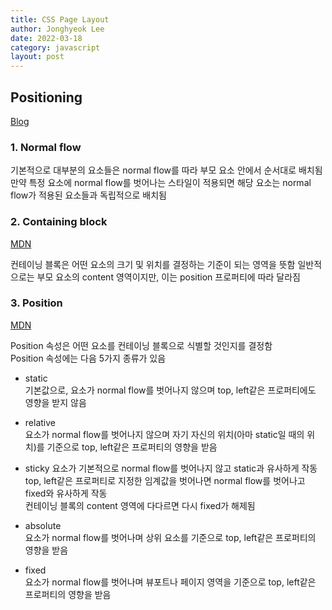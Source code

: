 ```yaml
---
title: CSS Page Layout
author: Jonghyeok Lee
date: 2022-03-18
category: javascript
layout: post
---
```


## Positioning

[Blog][page layout, blog]

### 1. Normal flow

기본적으로 대부분의 요소들은 normal flow를 따라 부모 요소 안에서 순서대로 배치됨  
만약 특정 요소에 normal flow를 벗어나는 스타일이 적용되면 해당 요소는 normal flow가 적용된 요소들과 독립적으로 배치됨 

### 2. Containing block

[MDN][containing black, MDN]

컨테이닝 블록은 어떤 요소의 크기 및 위치를 결정하는 기준이 되는 영역을 뜻함
일반적으로는 부모 요소의 content 영역이지만, 이는 position 프로퍼티에 따라 달라짐

### 3. Position

[MDN][position, MDN]  

Position 속성은 어떤 요소를 컨테이닝 블록으로 식별할 것인지를 결정함  
Position 속성에는 다음 5가지 종류가 있음

* static  
기본값으로, 요소가 normal flow를 벗어나지 않으며 top, left같은 프로퍼티에도 영향을 받지 않음

  
* relative  
요소가 normal flow를 벗어나지 않으며 자기 자신의 위치(아마 static일 때의 위치)를 기준으로 top, left같은 프로퍼티의 영향을 받음
  

* sticky
요소가 기본적으로 normal flow를 벗어나지 않고 static과 유사하게 작동  
top, left같은 프로퍼티로 지정한 임계값을 벗어나면 normal flow를 벗어나고 fixed와 유사하게 작동  
컨테이닝 블록의 content 영역에 다다르면 다시 fixed가 해제됨


* absolute  
요소가 normal flow를 벗어나며 상위 요소를 기준으로 top, left같은 프로퍼티의 영향을 받음

  
* fixed  
요소가 normal flow를 벗어나며 뷰포트나 페이지 영역을 기준으로 top, left같은 프로퍼티의 영향을 받음


[page layout, blog]: https://blog.tommyzip.co.kr/code/css-basic-layouts-display/#display-outside-inside
[containing black, MDN]: https://developer.mozilla.org/ko/docs/Web/CSS/Containing_block
[position, MDN]: https://developer.mozilla.org/en-US/docs/Web/CSS/Containing_block
